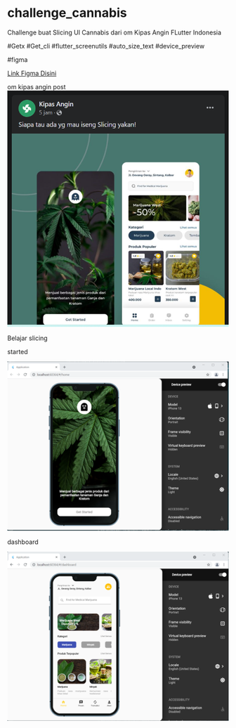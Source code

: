 # challenge_cannabis

Challenge buat Slicing UI Cannabis dari om Kipas Angin FLutter Indonesia

#Getx
#Get_cli
#flutter_screenutils
#auto_size_text
#device_preview

#figma

[Link Figma Disini](https://www.figma.com/file/7miuNyYkoFEhiQgWtlDrOv/challenge-cannabis?node-id=0%3A1)

om kipas angin post
![alt text](https://github.com/fahmi277/challenge_cannabis/blob/main/preview/kipas_angin.png)

Belajar slicing

started

![alt text](https://github.com/fahmi277/challenge_cannabis/blob/main/preview/started.png)

dashboard

![alt text](https://github.com/fahmi277/challenge_cannabis/blob/main/preview/dashboard.png)

